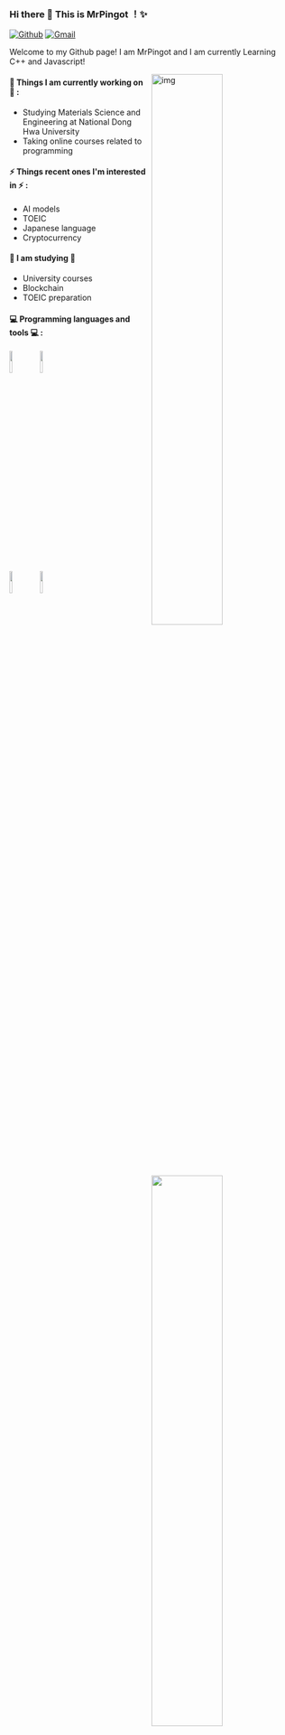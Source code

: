 ### Hi there 👋 This is MrPingot ！✨ 
 
 
[![Github](https://img.shields.io/badge/-Github-000?style=flat&logo=Github&logoColor=white)](https://github.com/MrPingot)
[![Gmail](https://img.shields.io/badge/-Gmail-c14438?style=flat&logo=Gmail&logoColor=white)](hank950308@gmail.com)
 
Welcome to my Github page! I am MrPingot and I am currently Learning C++ and Javascript!  
 
<img align="right" alt="img" src="https://github.com/MrPingot/MrPingot/blob/main/img/pic.gif" width="50%" height="auto" />
 
 
#### 🌱 Things I am currently working on 🌱 : 
- Studying Materials Science and Engineering at National Dong Hwa University
- Taking online courses related to programming
 
 
#### ⚡ Things recent ones I'm interested in ⚡ : 
- AI models
- TOEIC
- Japanese language
- Cryptocurrency
#### 🌻 I am studying 🌻
- University courses
- Blockchain
- TOEIC preparation
#### :computer: Programming languages and tools :computer: : 
<p>
<img width="50%" align="right" src="https://github-readme-stats.vercel.app/api?username=MrPingot&show_icons=true&hide_border=true" />
<code><img width="10%" src="https://www.vectorlogo.zone/logos/ubuntu/ubuntu-ar21.svg"></code>
<code><img width="10%" src="https://www.vectorlogo.zone/logos/python/python-ar21.svg"></code>
<br />
<code><img width="10%" src="https://www.vectorlogo.zone/logos/visualstudio_code/visualstudio_code-ar21.svg"></code>
<code><img width="10%" src="https://www.vectorlogo.zone/logos/reactjs/reactjs-ar21.svg"></code>
</p>
